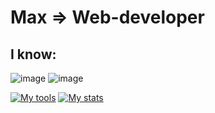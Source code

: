 # Max => Web-developer

## I know:
![image]({https://img.shields.io/badge/TypeScript-007ACC?style=for-the-badge&logo=typescript&logoColor=white})
![image]({https://img.shields.io/badge/React-20232A?style=for-the-badge&logo=react&logoColor=61DAFB})

[![My tools](https://github-readme-stats-git-masterrstaa-rickstaa.vercel.app/api/top-langs/?username=funsionx&hide=html,scss,css,python,astro,dockerfile&theme=dracula)](https://github.com/funsionx/github-readme-stats)
[![My stats](https://github-readme-stats.vercel.app/api?username=funsionx&hide=stars,issues,contribs&theme=dracula)](https://github.com/funsionx/github-readme-stats)
